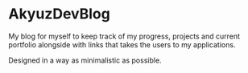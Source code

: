 # AkyuzDevBlog
My blog for myself to keep track of my progress, projects and current portfolio alongside with links that takes the users to my applications. 

Designed in a way as minimalistic as possible.

